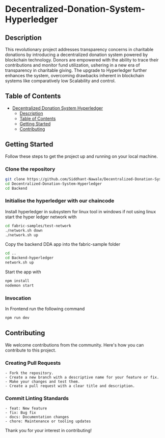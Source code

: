 # Decentralized-Donation-System-Hyperledger

## Description

This revolutionary project addresses transparency concerns in charitable donations by introducing a decentralized donation system powered by blockchain technology. Donors are empowered with the ability to trace their contributions and monitor fund utilization, ushering in a new era of transparency in charitable giving. The upgrade to Hyperledger further enhances the system, overcoming drawbacks inherent in blockchain systems like comparatively low Scalability and control.

## Table of Contents

- [Decentralized Donation System Hyperledger](#decentralized-donation-system-hyperledger)
  - [Description](#description)
  - [Table of Contents](#table-of-contents)
  - [Getting Started](#getting-started)
  - [Contributing](#contributing)

## Getting Started

Follow these steps to get the project up and running on your local machine.

### Clone the repository

```bash
git clone https://github.com/Siddhant-Nawale/Decentralized-Donation-System-Hyperledger.git
cd Decentralized-Donation-System-Hyperledger
cd Backend
```
### Initialise the hyperledger with our chaincode

Install hyperledger in subsystem for linux tool in windows if not using linux
start the hyper ledger network with
```bash
cd fabric-samples/test-network
./network.sh down
./network.sh up
```
Copy the backend DDA app into the fabric-sample folder
```bash
cd ..
cd Backend-hyperledger
network.sh up
```
Start the app with
```bash
npm install
nodemon start
```

### Invocation
In Frontend run the following command
```bash
npm run dev
```

## Contributing

We welcome contributions from the community. Here's how you can contribute to this project.

### Creating Pull Requests
```
- Fork the repository.
- Create a new branch with a descriptive name for your feature or fix.
- Make your changes and test them.
- Create a pull request with a clear title and description.
```


### Commit Linting Standards
```
- feat: New feature
- fix: Bug fix
- docs: Documentation changes
- chore: Maintenance or tooling updates
```

Thank you for your interest in contributing!
